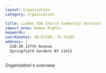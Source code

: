 ```yaml
---
layout: organization
category: organization

title: Linden SDA Church Community Services
impact_area: Human Rights
keywords: 
coordinates: 40.67289,-73.74395
address: |
  228-20 137th Avenue
  Springfield Gardens NY 11413
---
```

Organization's overview
